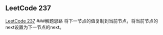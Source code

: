 ## LeetCode 237
[LeetCode 237](https://leetcode-cn.com/problems/delete-node-in-a-linked-list/)
###解题思路
将下一节点的值复制到当前节点，将当前节点的next设置为下一节点的next。